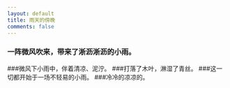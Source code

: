 ```yaml
---
layout: default
title: 雨天的傍晚
comments: false
---
```


### 一阵微风吹来，带来了淅沥淅沥的小雨。
###微风下小雨中，伴着清凉、泥泞。
###打落了木叶，淋湿了青丝。
###这一切都开始于一场不轻易的小雨。
###冷冷的凉凉的。
